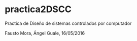 # practica2DSCC
Practica de Diseño de sistemas controlados por computador

Fausto Mora, 
Ángel Guale,
16/05/2016
